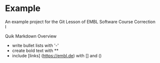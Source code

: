 # Example
An example project for the Git Lesson of EMBL Software Course
Correction I

Quik Markdown Overview

- write bullet lists with '-'
- create bold text with ** 
- include [links] (https://embl.de) with [] and ()
